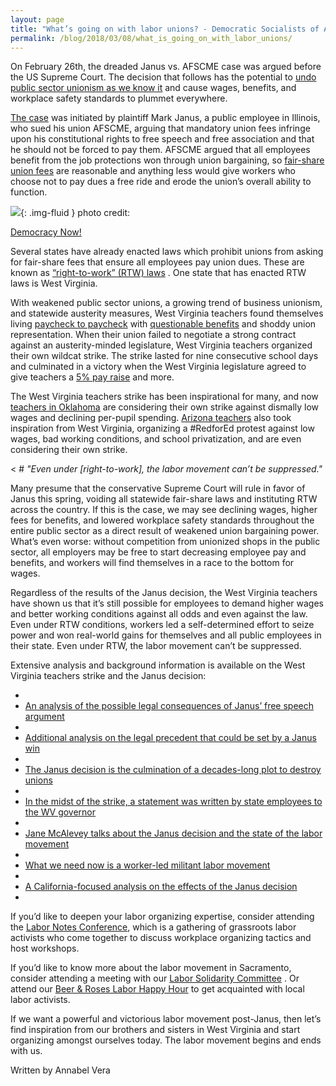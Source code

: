 ```yaml
---
layout: page
title: "What’s going on with labor unions? - Democratic Socialists of America, Sacramento"
permalink: /blog/2018/03/08/what_is_going_on_with_labor_unions/
---
```


On February 26th, the dreaded Janus vs. AFSCME case was argued before the US Supreme Court. The decision that follows has the potential to [<span style="font-weight: 400;">undo public sector unionism as we know it</span>](https://www.thenation.com/article/the-coming-supreme-court-attack-on-public-sector-unions-and-what-unions-can-do-about-it/) and cause wages, benefits, and workplace safety standards to plummet everywhere.

[<span style="font-weight: 400;">The case</span>](https://www.npr.org/2018/02/01/582539884/supreme-court-could-bleed-unions-dry) was initiated by plaintiff Mark Janus, a public employee in Illinois, who sued his union AFSCME, arguing that mandatory union fees infringe upon his constitutional rights to free speech and free association and that he should not be forced to pay them. AFSCME argued that all employees benefit from the job protections won through union bargaining, so [<span style="font-weight: 400;">fair-share union fees</span>](https://www.epi.org/publication/janus-and-fair-share-fees-the-organizations-financing-the-attack-on-unions-ability-to-represent-workers/) are reasonable and anything less would give workers who choose not to pay dues a free ride and erode the union’s overall ability to function.



![](/assets/images/sacramentodsa/pages/220/attachments/original/1520558418/H1_West-Virginia-teacher-strike-win.jpg){: .img-fluid } photo credit:

[Democracy Now!](https://www.democracynow.org/2018/3/7/headlines/striking_west_virginia_teachers_win_5_raise_for_all_state_workers)



Several states have already enacted laws which prohibit unions from asking for fair-share fees that ensure all employees pay union dues. These are known as [<span style="font-weight: 400;">“right-to-work” (RTW) laws</span>](http://www.epi.org/publication/right-to-work-michigan-economy/) . One state that has enacted RTW laws is West Virginia.



With weakened public sector unions, a growing trend of business unionism, and statewide austerity measures, West Virginia teachers found themselves living [<span style="font-weight: 400;">paycheck to paycheck</span>](https://www.nytimes.com/2018/03/01/us/west-virginia-teachers-strike.html) with [<span style="font-weight: 400;">questionable benefits</span>](https://jacobinmag.com/2018/02/west-virginia-teachers-strike-activist-interview) and shoddy union representation. When their union failed to negotiate a strong contract against an austerity-minded legislature, West Virginia teachers organized their own wildcat strike. The strike lasted for nine consecutive school days and culminated in a victory when the West Virginia legislature agreed to give teachers a [<span style="font-weight: 400;">5% pay raise</span>](https://www.cnn.com/2018/03/06/us/west-virginia-teachers-strike/index.html) and more.



The West Virginia teachers strike has been inspirational for many, and now [<span style="font-weight: 400;">teachers in Oklahoma</span>](https://theintercept.com/2018/03/06/oklahoma-teacher-strike-west-virginia/) are considering their own strike against dismally low wages and declining per-pupil spending. [<span style="font-weight: 400;">Arizona teachers</span>](https://www.azcentral.com/story/news/local/arizona-education/2018/03/07/arizona-teachers-wear-red-talk-strike-low-wages/401831002/) also took inspiration from West Virginia, organizing a #RedforEd protest against low wages, bad working conditions, and school privatization, and are even considering their own strike.



<  # *"Even under [right-to-work], the labor movement can’t be suppressed."*



Many presume that the conservative Supreme Court will rule in favor of Janus this spring, voiding all statewide fair-share laws and instituting RTW across the country. If this is the case, we may see declining wages, higher fees for benefits, and lowered workplace safety standards throughout the entire public sector as a direct result of weakened union bargaining power. What’s even worse: without competition from unionized shops in the public sector, all employers may be free to start decreasing employee pay and benefits, and workers will find themselves in a race to the bottom for wages.



Regardless of the results of the Janus decision, the West Virginia teachers have shown us that it’s still possible for employees to demand higher wages and better working conditions against all odds and even against the law. Even under RTW conditions, workers led a self-determined effort to seize power and won real-world gains for themselves and all public employees in their state. Even under RTW, the labor movement can’t be suppressed.



Extensive analysis and background information is available on the West Virginia teachers strike and the Janus decision:



* 
* [<span style="font-weight: 400;">An analysis of the possible legal consequences of Janus’ free speech argument</span>](http://inthesetimes.com/working/entry/20897/heres_how_a_supreme_court_decision_to_gut_public_sector_unions_could_backfi)
* 
* [<span style="font-weight: 400;">Additional analysis on the legal precedent that could be set by a Janus win</span>](https://theintercept.com/2018/02/25/conservatives-public-sector-unions-janus/)
* 
* [<span style="font-weight: 400;">The Janus decision is the culmination of a decades-long plot to destroy unions</span>](http://inthesetimes.com/features/janus_supreme_court_unions_investigation.html)
* 
* [<span style="font-weight: 400;">In the midst of the strike, a statement was written by state employees to the WV governor</span>](https://twitter.com/jake_zuckerman/status/968857865074208768)
* 
* [<span style="font-weight: 400;">Jane McAlevey talks about the Janus decision and the state of the labor movement</span>](https://www.thenation.com/article/the-coming-supreme-court-attack-on-public-sector-unions-and-what-unions-can-do-about-it/)
* 
* [<span style="font-weight: 400;">What we need now is a worker-led militant labor movement</span>](http://inthesetimes.com/working/entry/20965/west_virginia_teachers_strike_victory_raise_oklahoma)
* 
* [<span style="font-weight: 400;">A California-focused analysis on the effects of the Janus decision</span>](https://www.sfchronicle.com/politics/article/California-unions-planning-next-steps-if-Janus-12726938.php)
* 



If you’d like to deepen your labor organizing expertise, consider attending the [<span style="font-weight: 400;">Labor Notes Conference</span>](http://labornotes.org/2018), which is a gathering of grassroots labor activists who come together to discuss workplace organizing tactics and host workshops.



If you’d like to know more about the labor movement in Sacramento, consider attending a meeting with our [<span style="font-weight: 400;">Labor Solidarity Committee</span>](/joinacommittee) . Or attend our [<span style="font-weight: 400;">Beer &amp; Roses Labor Happy Hour</span>](https://www.facebook.com/events/516063148780291/) to get acquainted with local labor activists.



If we want a powerful and victorious labor movement post-Janus, then let’s find inspiration from our brothers and sisters in West Virginia and start organizing amongst ourselves today. The labor movement begins and ends with us.





Written by Annabel Vera
